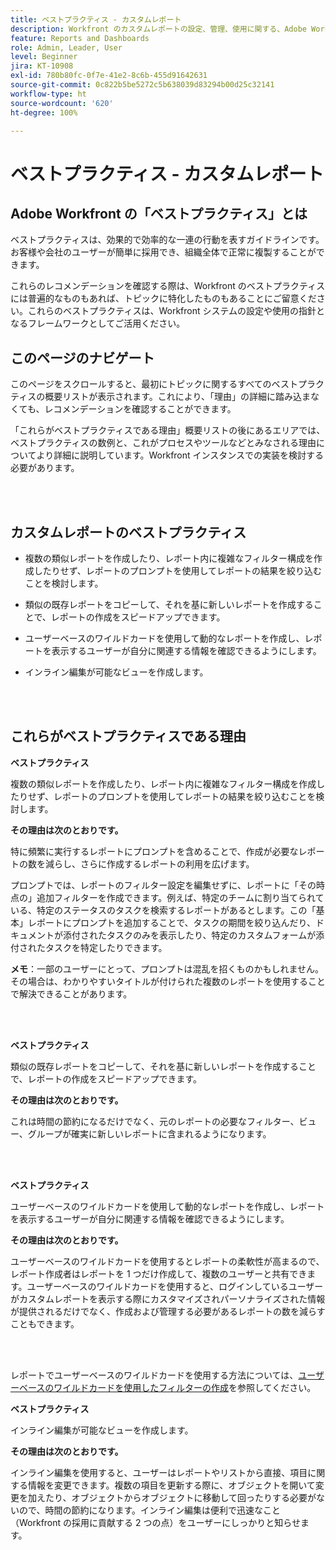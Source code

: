 ```yaml
---
title: ベストプラクティス - カスタムレポート
description: Workfront のカスタムレポートの設定、管理、使用に関する、Adobe Workfront のエキスパートによるベストプラクティスのレコメンデーションを確認します。
feature: Reports and Dashboards
role: Admin, Leader, User
level: Beginner
jira: KT-10908
exl-id: 780b80fc-0f7e-41e2-8c6b-455d91642631
source-git-commit: 0c822b5be5272c5b638039d83294b00d25c32141
workflow-type: ht
source-wordcount: '620'
ht-degree: 100%

---
```


# ベストプラクティス - カスタムレポート

## Adobe Workfront の「ベストプラクティス」とは

ベストプラクティスは、効果的で効率的な一連の行動を表すガイドラインです。お客様や会社のユーザーが簡単に採用でき、組織全体で正常に複製することができます。

これらのレコメンデーションを確認する際は、Workfront のベストプラクティスには普遍的なものもあれば、トピックに特化したものもあることにご留意ください。これらのベストプラクティスは、Workfront システムの設定や使用の指針となるフレームワークとしてご活用ください。

## このページのナビゲート

このページをスクロールすると、最初にトピックに関するすべてのベストプラクティスの概要リストが表示されます。これにより、「理由」の詳細に踏み込まなくても、レコメンデーションを確認することができます。

「これらがベストプラクティスである理由」概要リストの後にあるエリアでは、ベストプラクティスの数例と、これがプロセスやツールなどとみなされる理由についてより詳細に説明しています。Workfront インスタンスでの実装を検討する必要があります。

</br>
</br>

## カスタムレポートのベストプラクティス

* 複数の類似レポートを作成したり、レポート内に複雑なフィルター構成を作成したりせず、レポートのプロンプトを使用してレポートの結果を絞り込むことを検討します。

* 類似の既存レポートをコピーして、それを基に新しいレポートを作成することで、レポートの作成をスピードアップできます。

* ユーザーベースのワイルドカードを使用して動的なレポートを作成し、レポートを表示するユーザーが自分に関連する情報を確認できるようにします。

* インライン編集が可能なビューを作成します。

</br>
</br>


## これらがベストプラクティスである理由

**ベストプラクティス**

複数の類似レポートを作成したり、レポート内に複雑なフィルター構成を作成したりせず、レポートのプロンプトを使用してレポートの結果を絞り込むことを検討します。


**その理由は次のとおりです。**

特に頻繁に実行するレポートにプロンプトを含めることで、作成が必要なレポートの数を減らし、さらに作成するレポートの利用を広げます。

プロンプトでは、レポートのフィルター設定を編集せずに、レポートに「その時点の」追加フィルターを作成できます。例えば、特定のチームに割り当てられている、特定のステータスのタスクを検索するレポートがあるとします。この「基本」レポートにプロンプトを追加することで、タスクの期間を絞り込んだり、ドキュメントが添付されたタスクのみを表示したり、特定のカスタムフォームが添付されたタスクを特定したりできます。


**メモ**：一部のユーザーにとって、プロンプトは混乱を招くものかもしれません。その場合は、わかりやすいタイトルが付けられた複数のレポートを使用することで解決できることがあります。


</br>
</br>

**ベストプラクティス**

類似の既存レポートをコピーして、それを基に新しいレポートを作成することで、レポートの作成をスピードアップできます。

**その理由は次のとおりです。**

これは時間の節約になるだけでなく、元のレポートの必要なフィルター、ビュー、グループが確実に新しいレポートに含まれるようになります。

</br>
</br>

**ベストプラクティス**

ユーザーベースのワイルドカードを使用して動的なレポートを作成し、レポートを表示するユーザーが自分に関連する情報を確認できるようにします。

**その理由は次のとおりです。**

ユーザーベースのワイルドカードを使用するとレポートの柔軟性が高まるので、レポート作成者はレポートを 1 つだけ作成して、複数のユーザーと共有できます。ユーザーベースのワイルドカードを使用すると、ログインしているユーザーがカスタムレポートを表示する際にカスタマイズされパーソナライズされた情報が提供されるだけでなく、作成および管理する必要があるレポートの数を減らすこともできます。

</br>
</br>

レポートでユーザーベースのワイルドカードを使用する方法については、[ユーザーベースのワイルドカードを使用したフィルターの作成](https://experienceleague.adobe.com/docs/workfront-learn/tutorials-workfront/reporting/intermediate-reporting/create-filters-with-user-based-wildcards.html?lang=ja)を参照してください。

**ベストプラクティス**

インライン編集が可能なビューを作成します。

**その理由は次のとおりです。**

インライン編集を使用すると、ユーザーはレポートやリストから直接、項目に関する情報を変更できます。複数の項目を更新する際に、オブジェクトを開いて変更を加えたり、オブジェクトからオブジェクトに移動して回ったりする必要がないので、時間の節約になります。インライン編集は便利で迅速なこと（Workfront の採用に貢献する 2 つの点）をユーザーにしっかりと知らせます。
